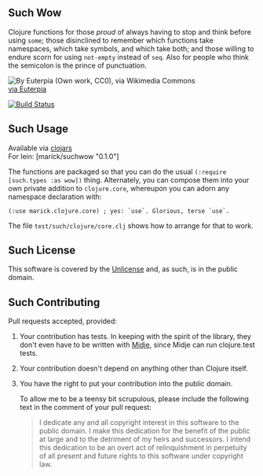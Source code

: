 ## Such Wow

Clojure functions for those *proud* of always having to stop and think
before using `some`; those disinclined to remember which functions take
namespaces, which take symbols, and which take both; and those willing to
endure scorn for using `not-empty` instead of `seq`. Also for people
who think the semicolon is the prince of punctuation.


![By Euterpia (Own work, CC0), via Wikimedia Commons](http://upload.wikimedia.org/wikipedia/commons/thumb/d/df/Doge_homemade_meme.jpg/256px-Doge_homemade_meme.jpg)     
[via Euterpia](http://commons.wikimedia.org/wiki/File:Doge_homemade_meme.jpg)

[![Build Status](https://travis-ci.org/marick/suchwow.png?branch=master)](https://travis-ci.org/marick/suchwow)

## Such Usage

Available via [clojars](http://clojars.org/search?q=suchwow)   
For lein: [marick/suchwow "0.1.0"]     

The functions are packaged so that you can do the usual `(:require
[such.types :as wow])` thing. Alternately, you can compose them into
your own private addition to `clojure.core`, whereupon you can adorn
any namespace declaration with:

    (:use marick.clojure.core) ; yes: `use`. Glorious, terse `use`.

The file `test/such/clojure/core.clj` shows how to arrange for that to work.


## Such License

This software is covered by the [Unlicense](http://unlicense.org/)
and, as such, is in the public domain.

## Such Contributing

Pull requests accepted, provided:

1. Your contribution has tests. In keeping with the spirit of the library, they
   don't even have to be written with
   [Midje](https://github.com/marick/Midje), since Midje can run
   clojure.test tests.

2. Your contribution doesn't depend on anything other than Clojure itself.

3. You have the right to put your contribution into the public domain.

    To allow me to be a teensy bit scrupulous, please include the following text in
    the comment of your pull request:

    > I dedicate any and all copyright interest in this software to the
    > public domain. I make this dedication for the benefit of the public at
    > large and to the detriment of my heirs and successors. I intend this
    > dedication to be an overt act of relinquishment in perpetuity of all
    > present and future rights to this software under copyright law.


